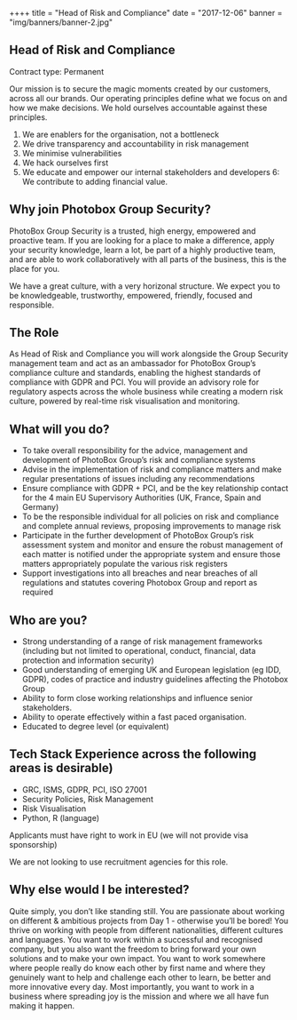 ++++
title = "Head of Risk and Compliance"
date = "2017-12-06"
banner = "img/banners/banner-2.jpg"

## Head of Risk and Compliance

Contract type: Permanent

Our mission is to secure the magic moments created by our customers, across all our brands. Our operating principles define what we focus on and how we make decisions. We hold ourselves accountable against these principles.

1. We are enablers for the organisation, not a bottleneck
2. We drive transparency and accountability in risk management
3. We minimise vulnerabilities
4. We hack ourselves first
5. We educate and empower our internal stakeholders and developers
6: We contribute to adding financial value.

## Why join Photobox Group Security?

PhotoBox Group Security is a trusted, high energy, empowered and proactive team. If you are looking for a place to make a difference, apply your security knowledge, learn a lot, be part of a highly productive team, and are able to work collaboratively with all parts of the business, this is the place for you.

We have a great culture, with a very horizonal structure. We expect you to be knowledgeable, trustworthy, empowered, friendly, focused and responsible.

## The Role

As Head of Risk and Compliance you will work alongside the Group Security management team and act as an ambassador for PhotoBox Group’s compliance culture and standards, enabling the highest standards of compliance with GDPR and PCI. You will provide an advisory role for regulatory aspects across the whole business while creating a modern risk culture, powered by real-time risk visualisation and monitoring.

## What will you do?

- To take overall responsibility for the advice, management and development of PhotoBox Group’s risk and compliance systems
- Advise in the implementation of risk and compliance matters and make regular presentations of issues including any recommendations
- Ensure compliance with GDPR + PCI, and be the key relationship contact for the 4 main EU Supervisory Authorities (UK, France, Spain and Germany)
- To be the responsible individual for all policies on risk and compliance and complete annual reviews, proposing improvements to manage risk
- Participate in the further development of PhotoBox Group’s risk assessment system and monitor and ensure the robust management of each matter is notified under the appropriate system and ensure those matters appropriately populate the various risk registers
- Support investigations into all breaches and near breaches of all regulations and statutes covering Photobox Group and report as required

## Who are you?

- Strong understanding of a range of risk management frameworks (including but not limited to operational, conduct, financial, data protection and information security)
- Good understanding of emerging UK and European legislation (eg IDD, GDPR), codes of practice and industry guidelines affecting the Photobox Group
- Ability to form close working relationships and influence senior stakeholders.
- Ability to operate effectively within a fast paced organisation.
- Educated to degree level (or equivalent)


## Tech Stack Experience across the following areas is desirable)

- GRC, ISMS, GDPR, PCI, ISO 27001
- Security Policies, Risk Management
- Risk Visualisation
- Python, R (language)

Applicants must have right to work in EU (we will not provide visa sponsorship)

We are not looking to use recruitment agencies for this role.

## Why else would I be interested?

Quite simply, you don’t like standing still. You are passionate about working on different & ambitious projects from Day 1 - otherwise you’ll be bored! You thrive on working with people from different nationalities, different cultures and languages. You want to work within a successful and recognised company, but you also want the freedom to bring forward your own solutions and to make your own impact. You want to work somewhere where people really do know each other by first name and where they genuinely want to help and challenge each other to learn, be better and more innovative every day. Most importantly, you want to work in a business where spreading joy is the mission and where we all have fun making it happen.
